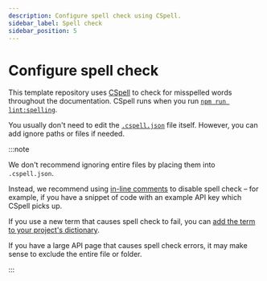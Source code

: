 ```yaml
---
description: Configure spell check using CSpell.
sidebar_label: Spell check
sidebar_position: 5
---
```


# Configure spell check

This template repository uses [CSpell](https://cspell.org/) to check for
misspelled words throughout the documentation. CSpell runs when you run
[`npm run lint:spelling`](../create/run-in-development.md#npm-run-lintspelling).

You usually don't need to edit the
[`.cspell.json`](../create/repo-structure.md#-cspelljson) file itself. However,
you can add ignore paths or files if needed.

:::note

We don't recommend ignoring entire files by placing them into `.cspell.json`.

Instead, we recommend using
[in-line comments](https://cspell.org/configuration/document-settings/) to
disable spell check – for example, if you have a snippet of code with an example
API key which CSpell picks up.

If you use a new term that causes spell check to fail, you can
[add the term to your project's dictionary](../create/run-in-development.md#npm-run-lintspelling).

If you have a large API page that causes spell check errors, it may make sense
to exclude the entire file or folder.

:::
